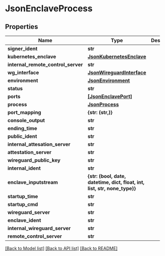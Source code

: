 # JsonEnclaveProcess


## Properties
Name | Type | Description | Notes
------------ | ------------- | ------------- | -------------
**signer_ident** | **str** |  | [optional] 
**kubernetes_enclave** | [**JsonKubernetesEnclave**](JsonKubernetesEnclave.md) |  | [optional] 
**internal_remote_control_server** | **str** |  | [optional] 
**wg_interface** | [**JsonWireguardInterface**](JsonWireguardInterface.md) |  | [optional] 
**environment** | [**JsonEnvironment**](JsonEnvironment.md) |  | [optional] 
**status** | **str** |  | [optional] 
**ports** | [**[JsonEnclavePort]**](JsonEnclavePort.md) |  | [optional] 
**process** | [**JsonProcess**](JsonProcess.md) |  | [optional] 
**port_mapping** | **{str: (str,)}** |  | [optional] 
**console_output** | **str** |  | [optional] 
**ending_time** | **str** |  | [optional] 
**public_ident** | **str** |  | [optional] 
**internal_attesation_server** | **str** |  | [optional] 
**attestation_server** | **str** |  | [optional] 
**wireguard_public_key** | **str** |  | [optional] 
**internal_ident** | **str** |  | [optional] 
**enclave_inputstream** | **{str: (bool, date, datetime, dict, float, int, list, str, none_type)}** |  | [optional] 
**startup_time** | **str** |  | [optional] 
**startup_cmd** | **str** |  | [optional] 
**wireguard_server** | **str** |  | [optional] 
**enclave_ident** | **str** |  | [optional] 
**internal_wireguard_server** | **str** |  | [optional] 
**remote_control_server** | **str** |  | [optional] 

[[Back to Model list]](../README.md#documentation-for-models) [[Back to API list]](../README.md#documentation-for-api-endpoints) [[Back to README]](../README.md)


